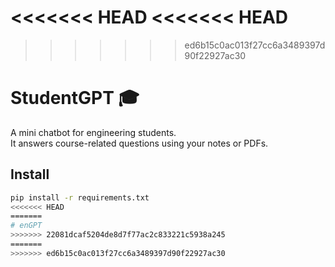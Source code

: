 <<<<<<< HEAD
<<<<<<< HEAD
=======
>>>>>>> ed6b15c0ac013f27cc6a3489397d90f22927ac30
# StudentGPT 🎓

A mini chatbot for engineering students.  
It answers course-related questions using your notes or PDFs.

## Install
```bash
pip install -r requirements.txt
<<<<<<< HEAD
=======
# enGPT
>>>>>>> 22081dcaf5204de8d7f77ac2c833221c5938a245
=======
>>>>>>> ed6b15c0ac013f27cc6a3489397d90f22927ac30
